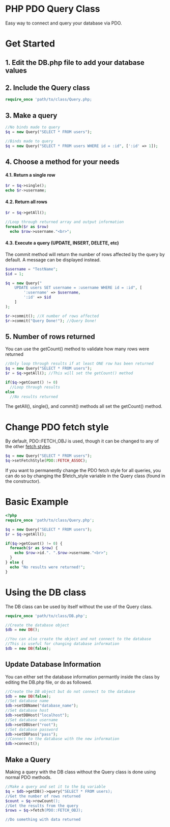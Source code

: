 # PHP PDO Query Class
Easy way to connect and query your database via PDO.

# Get Started

## 1. Edit the DB.php file to add your database values

## 2. Include the Query class

```PHP
require_once 'path/to/class/Query.php;
```
## 3. Make a query

```PHP
//No binds made to query
$q = new Query("SELECT * FROM users");

//Binds made to query
$q = new Query("SELECT * FROM users WHERE id = :id", [':id' => 1]);
```

## 4. Choose a method for your needs

#### 4.1. Return a single row

```PHP
$r = $q->single();
echo $r->username;
```

#### 4.2. Return all rows

```PHP
$r = $q->getAll();

//Loop through returned array and output information
foreach($r as $row)
  echo $row->username."<br>";
```

#### 4.3. Execute a query (UPDATE, INSERT, DELETE, etc)

The commit method will return the number of rows affected by the query by default. A message can be displayed instead.

```PHP
$username = "TestName";
$id = 1;

$q = new Query("
	UPDATE users SET username = :username WHERE id = :id", [
		':username' => $username,
		':id' => $id
	]
);

$r->commit(); //X number of rows affected
$r->commit("Query Done!"); //Query Done!
```

## 5. Number of rows returned

You can use the getCount() method to validate how many rows were returned

```PHP
//Only loop through results if at least ONE row has been returned
$q = new Query("SELECT * FROM users");
$r = $q->getAll(); //This will set the getCount() method

if($q->getCount() != 0)
  //Loop through results
else
  //No results returned
```
The getAll(), single(), and commit() methods all set the getCount() method.

# Change PDO fetch style
By default, PDO::FETCH_OBJ is used, though it can be changed to any of the other [fetch styles](http://php.net/manual/en/pdostatement.fetch.php).

```PHP
$q = new Query("SELECT * FROM users");
$q->setFetchStyle(PDO::FETCH_ASSOC);
```

If you want to permanently change the PDO fetch style for all queries, you can do so by changing the $fetch_style variable in the Query class (found in the constructor).

# Basic Example

```PHP
<?php
require_once 'path/to/class/Query.php';

$q = new Query("SELECT * FROM users");
$r = $q->getAll();

if($q->getCount() != 0) {
  foreach($r as $row) {
    echo $row->id.". ".$row->username."<br>";
  }
} else {
  echo "No results were returned!";
}
```
# Using the DB class
The DB class can be used by itself without the use of the Query class.

```PHP
require_once 'path/to/class/DB.php';

//Create the database object
$db = new DB();

//You can also create the object and not connect to the database
//This is useful for changing database information
$db = new DB(false);
```

## Update Database Information
You can either set the database information permantly inside the class by editing the DB.php file, or do as followed.

```PHP
//Create the DB object but do not connect to the database
$db = new DB(false);
//Set database name
$db->setDBName("database_name");
//Set database host
$db->setDBHost("localhost");
//Set database username
$db->setDBUser("root");
//Set database password
$db->setDBPass("pass");
//Connect to the database with the new information
$db->connect();
```

## Make a Query
Making a query with the DB class without the Query class is done using normal PDO methods.
```PHP
//Make a query and set it to the $q variable
$q = $db->getDB()->query("SELECT * FROM users);
//Get the number of rows returned
$count = $q->rowCount();
//Get the results from the query
$rows = $q->fetch(PDO::FETCH_OBJ);

//Do something with data returned
```
